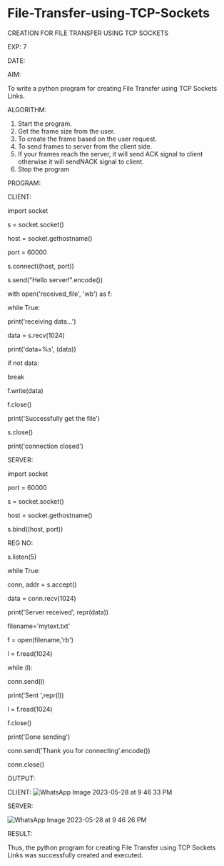# File-Transfer-using-TCP-Sockets

CREATION FOR FILE TRANSFER USING TCP SOCKETS

EXP: 7

DATE:

AIM:

To write a python program for creating File Transfer using TCP Sockets Links.

ALGORITHM:

1. Start the program.
2. Get the frame size from the user.
3. To create the frame based on the user request.
4. To send frames to server from the client side.
5. If your frames reach the server, it will send ACK signal to client otherwise it
will sendNACK signal to client.
6. Stop the program
 
PROGRAM:

CLIENT:

import socket

s = socket.socket()

host = socket.gethostname()

port = 60000

s.connect((host, port))

s.send("Hello server!".encode())

with open('received_file', 'wb') as f:

while True:

print('receiving data...')

data = s.recv(1024)

print('data=%s', (data))

if not data:

break

f.write(data)

f.close()

print('Successfully get the file')

s.close()

print('connection closed')

SERVER:

import socket 

port = 60000 

s = socket.socket() 

host = socket.gethostname() 

s.bind((host, port)) 

REG NO:

s.listen(5) 

while True:

conn, addr = s.accept() 

data = conn.recv(1024)

print('Server received', repr(data))

filename='mytext.txt'

f = open(filename,'rb')

l = f.read(1024)

while (l):

conn.send(l)

print('Sent ',repr(l))

l = f.read(1024)

f.close()

print('Done sending')

conn.send('Thank you for connecting'.encode())

conn.close()

OUTPUT:

CLIENT:
![WhatsApp Image 2023-05-28 at 9 46 33 PM](https://github.com/Harsayazheni/File-Transfer-using-TCP-Sockets/assets/118708467/77f9108e-2306-4886-b745-86268c63ab42)

SERVER:

![WhatsApp Image 2023-05-28 at 9 46 26 PM](https://github.com/Harsayazheni/File-Transfer-using-TCP-Sockets/assets/118708467/52993de4-ac72-4434-a9e2-dd6714c14f8e)

RESULT:

Thus, the python program for creating File Transfer using TCP Sockets Links was 
successfully created and executed.
